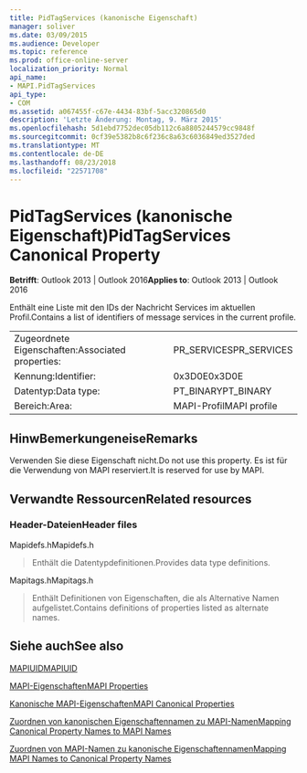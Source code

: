 ```yaml
---
title: PidTagServices (kanonische Eigenschaft)
manager: soliver
ms.date: 03/09/2015
ms.audience: Developer
ms.topic: reference
ms.prod: office-online-server
localization_priority: Normal
api_name:
- MAPI.PidTagServices
api_type:
- COM
ms.assetid: a067455f-c67e-4434-83bf-5acc320865d0
description: 'Letzte Änderung: Montag, 9. März 2015'
ms.openlocfilehash: 5d1ebd7752dec05db112c6a8805244579cc9848f
ms.sourcegitcommit: 0cf39e5382b8c6f236c8a63c6036849ed3527ded
ms.translationtype: MT
ms.contentlocale: de-DE
ms.lasthandoff: 08/23/2018
ms.locfileid: "22571708"
---
```

# <a name="pidtagservices-canonical-property"></a><span data-ttu-id="bdbd6-103">PidTagServices (kanonische Eigenschaft)</span><span class="sxs-lookup"><span data-stu-id="bdbd6-103">PidTagServices Canonical Property</span></span>

  
  
<span data-ttu-id="bdbd6-104">**Betrifft**: Outlook 2013 | Outlook 2016</span><span class="sxs-lookup"><span data-stu-id="bdbd6-104">**Applies to**: Outlook 2013 | Outlook 2016</span></span> 
  
<span data-ttu-id="bdbd6-105">Enthält eine Liste mit den IDs der Nachricht Services im aktuellen Profil.</span><span class="sxs-lookup"><span data-stu-id="bdbd6-105">Contains a list of identifiers of message services in the current profile.</span></span>
  
|||
|:-----|:-----|
|<span data-ttu-id="bdbd6-106">Zugeordnete Eigenschaften:</span><span class="sxs-lookup"><span data-stu-id="bdbd6-106">Associated properties:</span></span>  <br/> |<span data-ttu-id="bdbd6-107">PR_SERVICES</span><span class="sxs-lookup"><span data-stu-id="bdbd6-107">PR_SERVICES</span></span>  <br/> |
|<span data-ttu-id="bdbd6-108">Kennung:</span><span class="sxs-lookup"><span data-stu-id="bdbd6-108">Identifier:</span></span>  <br/> |<span data-ttu-id="bdbd6-109">0x3D0E</span><span class="sxs-lookup"><span data-stu-id="bdbd6-109">0x3D0E</span></span>  <br/> |
|<span data-ttu-id="bdbd6-110">Datentyp:</span><span class="sxs-lookup"><span data-stu-id="bdbd6-110">Data type:</span></span>  <br/> |<span data-ttu-id="bdbd6-111">PT_BINARY</span><span class="sxs-lookup"><span data-stu-id="bdbd6-111">PT_BINARY</span></span>  <br/> |
|<span data-ttu-id="bdbd6-112">Bereich:</span><span class="sxs-lookup"><span data-stu-id="bdbd6-112">Area:</span></span>  <br/> |<span data-ttu-id="bdbd6-113">MAPI-Profil</span><span class="sxs-lookup"><span data-stu-id="bdbd6-113">MAPI profile</span></span>  <br/> |
   
## <a name="remarks"></a><span data-ttu-id="bdbd6-114">HinwBemerkungeneise</span><span class="sxs-lookup"><span data-stu-id="bdbd6-114">Remarks</span></span>

<span data-ttu-id="bdbd6-115">Verwenden Sie diese Eigenschaft nicht.</span><span class="sxs-lookup"><span data-stu-id="bdbd6-115">Do not use this property.</span></span> <span data-ttu-id="bdbd6-116">Es ist für die Verwendung von MAPI reserviert.</span><span class="sxs-lookup"><span data-stu-id="bdbd6-116">It is reserved for use by MAPI.</span></span>
  
## <a name="related-resources"></a><span data-ttu-id="bdbd6-117">Verwandte Ressourcen</span><span class="sxs-lookup"><span data-stu-id="bdbd6-117">Related resources</span></span>

### <a name="header-files"></a><span data-ttu-id="bdbd6-118">Header-Dateien</span><span class="sxs-lookup"><span data-stu-id="bdbd6-118">Header files</span></span>

<span data-ttu-id="bdbd6-119">Mapidefs.h</span><span class="sxs-lookup"><span data-stu-id="bdbd6-119">Mapidefs.h</span></span>
  
> <span data-ttu-id="bdbd6-120">Enthält die Datentypdefinitionen.</span><span class="sxs-lookup"><span data-stu-id="bdbd6-120">Provides data type definitions.</span></span>
    
<span data-ttu-id="bdbd6-121">Mapitags.h</span><span class="sxs-lookup"><span data-stu-id="bdbd6-121">Mapitags.h</span></span>
  
> <span data-ttu-id="bdbd6-122">Enthält Definitionen von Eigenschaften, die als Alternative Namen aufgelistet.</span><span class="sxs-lookup"><span data-stu-id="bdbd6-122">Contains definitions of properties listed as alternate names.</span></span>
    
## <a name="see-also"></a><span data-ttu-id="bdbd6-123">Siehe auch</span><span class="sxs-lookup"><span data-stu-id="bdbd6-123">See also</span></span>



[<span data-ttu-id="bdbd6-124">MAPIUID</span><span class="sxs-lookup"><span data-stu-id="bdbd6-124">MAPIUID</span></span>](mapiuid.md)


[<span data-ttu-id="bdbd6-125">MAPI-Eigenschaften</span><span class="sxs-lookup"><span data-stu-id="bdbd6-125">MAPI Properties</span></span>](mapi-properties.md)
  
[<span data-ttu-id="bdbd6-126">Kanonische MAPI-Eigenschaften</span><span class="sxs-lookup"><span data-stu-id="bdbd6-126">MAPI Canonical Properties</span></span>](mapi-canonical-properties.md)
  
[<span data-ttu-id="bdbd6-127">Zuordnen von kanonischen Eigenschaftennamen zu MAPI-Namen</span><span class="sxs-lookup"><span data-stu-id="bdbd6-127">Mapping Canonical Property Names to MAPI Names</span></span>](mapping-canonical-property-names-to-mapi-names.md)
  
[<span data-ttu-id="bdbd6-128">Zuordnen von MAPI-Namen zu kanonische Eigenschaftennamen</span><span class="sxs-lookup"><span data-stu-id="bdbd6-128">Mapping MAPI Names to Canonical Property Names</span></span>](mapping-mapi-names-to-canonical-property-names.md)

